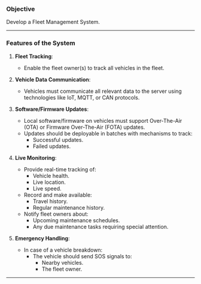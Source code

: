 ### **Objective**

Develop a Fleet Management System.

---

### **Features of the System**

1. **Fleet Tracking**:
   - Enable the fleet owner(s) to track all vehicles in the fleet.

2. **Vehicle Data Communication**:
   - Vehicles must communicate all relevant data to the server using technologies like IoT, MQTT, or CAN protocols.

3. **Software/Firmware Updates**:
   - Local software/firmware on vehicles must support Over-The-Air (OTA) or Firmware Over-The-Air (FOTA) updates.
   - Updates should be deployable in batches with mechanisms to track:
     - Successful updates.
     - Failed updates.

4. **Live Monitoring**:
   - Provide real-time tracking of:
     - Vehicle health.
     - Live location.
     - Live speed.
   - Record and make available:
     - Travel history.
     - Regular maintenance history.
   - Notify fleet owners about:
     - Upcoming maintenance schedules.
     - Any due maintenance tasks requiring special attention.

5. **Emergency Handling**:
   - In case of a vehicle breakdown:
     - The vehicle should send SOS signals to:
       - Nearby vehicles.
       - The fleet owner.

---

